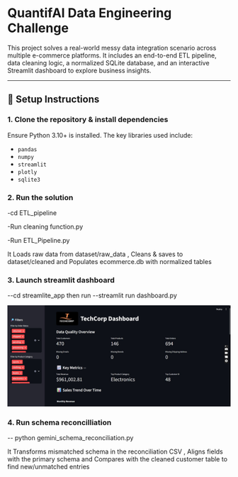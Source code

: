 # QuantifAI Data Engineering Challenge 

This project solves a real-world messy data integration scenario across multiple e-commerce platforms. It includes an end-to-end ETL pipeline, data cleaning logic, a normalized SQLite database, and an interactive Streamlit dashboard to explore business insights.

---

## 🔧 Setup Instructions

### 1. Clone the repository & install dependencies

Ensure Python 3.10+ is installed. The key libraries used include:

- `pandas`
- `numpy`
- `streamlit`
- `plotly`
- `sqlite3`


### 2. Run the solution 

-cd ETL_pipeline

-Run cleaning function.py

-Run  ETL_Pipeline.py

It Loads raw data from dataset/raw_data , Cleans & saves to dataset/cleaned and Populates ecommerce.db with normalized tables


### 3. Launch streamlit dashboard 

--cd streamlite_app
then run --streamlit run dashboard.py

![Dashboard Screenshot](./dashboard_ss.jpg)



### 4. Run schema reconcilliation

-- python gemini_schema_reconciliation.py


It Transforms mismatched schema in the reconciliation CSV , Aligns fields with the primary schema and Compares with the cleaned customer table to find new/unmatched entries



